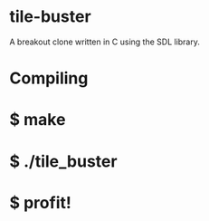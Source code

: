 # tile-buster
A breakout clone written in C using the SDL library.

# Compiling
# $ make
# $ ./tile_buster
# $ profit!
